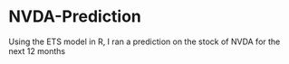 # NVDA-Prediction
Using the ETS model in R, I ran a prediction on the stock of NVDA for the next 12 months
